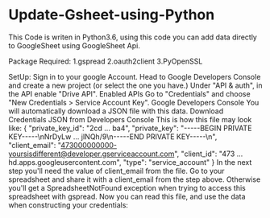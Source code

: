 # Update-Gsheet-using-Python
This Code is writen in Python3.6, using this code you can add data directly to GoogleSheet using GoogleSheet Api.


Package Required:
  1.gspread
  2.oauth2client
	3.PyOpenSSL

SetUp:
  Sign in to your google Account.
  Head to Google Developers Console and create a new project (or select the one you have.)
  Under "API & auth", in the API enable "Drive API".
  Enabled APIs
  Go to "Credentials" and choose "New Credentials > Service Account Key".
  Google Developers Console
  You will automatically download a JSON file with this data.
  Download Credentials JSON from Developers Console
  This is how this file may look like:
  {
      "private_key_id": "2cd … ba4",
      "private_key": "-----BEGIN PRIVATE KEY-----\nNrDyLw … jINQh/9\n-----END PRIVATE KEY-----\n",
      "client_email": "473000000000-yoursisdifferent@developer.gserviceaccount.com",
      "client_id": "473 … hd.apps.googleusercontent.com",
      "type": "service_account"
  }
  In the next step you'll need the value of client_email from the file.
  Go to your spreadsheet and share it with a client_email from the step above. Otherwise you'll get a SpreadsheetNotFound exception when     trying to access this spreadsheet with gspread.
  Now you can read this file, and use the data when constructing your credentials:
